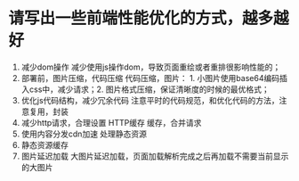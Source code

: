 

# 请写出一些前端性能优化的方式，越多越好

1. 减少dom操作
减少使用js操作dom，导致页面重绘或者重排很影响性能的；
2. 部署前，图片压缩，代码压缩
代码压缩，图片： 1. 小图片使用base64编码插入css中，减少请求；2. 图片格式压缩，保证清晰度的时候的最优格式；
3. 优化js代码结构，减少冗余代码
注意平时的代码规范，和优化代码的方法，注意复用，封装
4. 减少http请求，合理设置 HTTP缓存
缓存，合并请求
5. 使用内容分发cdn加速
处理静态资源
6. 静态资源缓存
7. 图片延迟加载
大图片延迟加载，页面加载解析完成之后再加载不需要当前显示的大图片